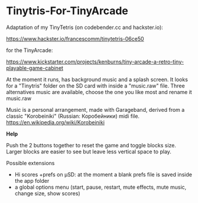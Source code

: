# Tinytris-For-TinyArcade

Adaptation of my TinyTetris (on codebender.cc and hackster.io):

https://www.hackster.io/francescomm/tinytetris-06ce50


for the TinyArcade:
 
https://www.kickstarter.com/projects/kenburns/tiny-arcade-a-retro-tiny-playable-game-cabinet


At the moment it runs, has background music and a splash screen.
It looks for a "Tinytris" folder on the SD card with inside a "music.raw" file.
Three alternatives music are available, choose the one you like most and rename it music.raw

Music is a personal arrangement, made with Garageband, derived from a classic "Korobeiniki" (Russian: Коробейники) midi file.
https://en.wikipedia.org/wiki/Korobeiniki


**Help**

Push the 2 buttons together to reset the game and toggle blocks size. Larger blocks are easier to see but leave less vertical space to play.


Possible extensions

- Hi scores +prefs on µSD: at the moment a blank prefs file is saved inside the app folder
- a global options menu (start, pause, restart, mute effects, mute music, change size, show scores)

